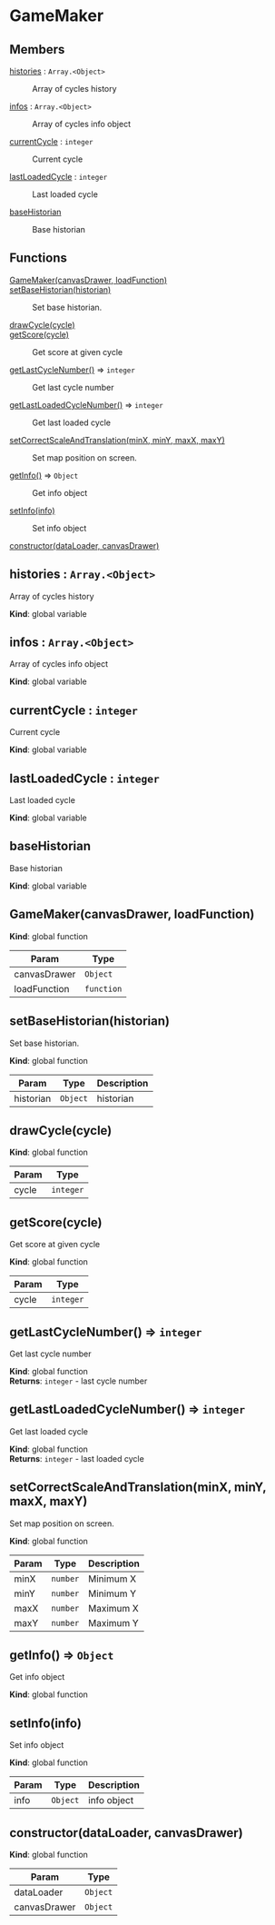 # GameMaker

## Members

<dl>
<dt><a href="#histories">histories</a> : <code>Array.&lt;Object&gt;</code></dt>
<dd><p>Array of cycles history</p>
</dd>
<dt><a href="#infos">infos</a> : <code>Array.&lt;Object&gt;</code></dt>
<dd><p>Array of cycles info object</p>
</dd>
<dt><a href="#currentCycle">currentCycle</a> : <code>integer</code></dt>
<dd><p>Current cycle</p>
</dd>
<dt><a href="#lastLoadedCycle">lastLoadedCycle</a> : <code>integer</code></dt>
<dd><p>Last loaded cycle</p>
</dd>
<dt><a href="#baseHistorian">baseHistorian</a></dt>
<dd><p>Base historian</p>
</dd>
</dl>

## Functions

<dl>
<dt><a href="#GameMaker">GameMaker(canvasDrawer, loadFunction)</a></dt>
<dd></dd>
<dt><a href="#setBaseHistorian">setBaseHistorian(historian)</a></dt>
<dd><p>Set base historian.</p>
</dd>
<dt><a href="#drawCycle">drawCycle(cycle)</a></dt>
<dd></dd>
<dt><a href="#getScore">getScore(cycle)</a></dt>
<dd><p>Get score at given cycle</p>
</dd>
<dt><a href="#getLastCycleNumber">getLastCycleNumber()</a> ⇒ <code>integer</code></dt>
<dd><p>Get last cycle number</p>
</dd>
<dt><a href="#getLastLoadedCycleNumber">getLastLoadedCycleNumber()</a> ⇒ <code>integer</code></dt>
<dd><p>Get last loaded cycle</p>
</dd>
<dt><a href="#setCorrectScaleAndTranslation">setCorrectScaleAndTranslation(minX, minY, maxX, maxY)</a></dt>
<dd><p>Set map position on screen.</p>
</dd>
<dt><a href="#getInfo">getInfo()</a> ⇒ <code>Object</code></dt>
<dd><p>Get info object</p>
</dd>
<dt><a href="#setInfo">setInfo(info)</a></dt>
<dd><p>Set info object</p>
</dd>
<dt><a href="#constructor">constructor(dataLoader, canvasDrawer)</a></dt>
<dd></dd>
</dl>

<a name="histories"></a>

## histories : <code>Array.&lt;Object&gt;</code>
Array of cycles history

**Kind**: global variable  
<a name="infos"></a>

## infos : <code>Array.&lt;Object&gt;</code>
Array of cycles info object

**Kind**: global variable  
<a name="currentCycle"></a>

## currentCycle : <code>integer</code>
Current cycle

**Kind**: global variable  
<a name="lastLoadedCycle"></a>

## lastLoadedCycle : <code>integer</code>
Last loaded cycle

**Kind**: global variable  
<a name="baseHistorian"></a>

## baseHistorian
Base historian

**Kind**: global variable  
<a name="GameMaker"></a>

## GameMaker(canvasDrawer, loadFunction)
**Kind**: global function  

| Param | Type |
| --- | --- |
| canvasDrawer | <code>Object</code> | 
| loadFunction | <code>function</code> | 

<a name="setBaseHistorian"></a>

## setBaseHistorian(historian)
Set base historian.

**Kind**: global function  

| Param | Type | Description |
| --- | --- | --- |
| historian | <code>Object</code> | historian |

<a name="drawCycle"></a>

## drawCycle(cycle)
**Kind**: global function  

| Param | Type |
| --- | --- |
| cycle | <code>integer</code> | 

<a name="getScore"></a>

## getScore(cycle)
Get score at given cycle

**Kind**: global function  

| Param | Type |
| --- | --- |
| cycle | <code>integer</code> | 

<a name="getLastCycleNumber"></a>

## getLastCycleNumber() ⇒ <code>integer</code>
Get last cycle number

**Kind**: global function  
**Returns**: <code>integer</code> - last cycle number  
<a name="getLastLoadedCycleNumber"></a>

## getLastLoadedCycleNumber() ⇒ <code>integer</code>
Get last loaded cycle

**Kind**: global function  
**Returns**: <code>integer</code> - last loaded cycle  
<a name="setCorrectScaleAndTranslation"></a>

## setCorrectScaleAndTranslation(minX, minY, maxX, maxY)
Set map position on screen.

**Kind**: global function  

| Param | Type | Description |
| --- | --- | --- |
| minX | <code>number</code> | Minimum X |
| minY | <code>number</code> | Minimum Y |
| maxX | <code>number</code> | Maximum X |
| maxY | <code>number</code> | Maximum Y |

<a name="getInfo"></a>

## getInfo() ⇒ <code>Object</code>
Get info object

**Kind**: global function  
<a name="setInfo"></a>

## setInfo(info)
Set info object

**Kind**: global function  

| Param | Type | Description |
| --- | --- | --- |
| info | <code>Object</code> | info object |

<a name="constructor"></a>

## constructor(dataLoader, canvasDrawer)
**Kind**: global function  

| Param | Type |
| --- | --- |
| dataLoader | <code>Object</code> | 
| canvasDrawer | <code>Object</code> | 



